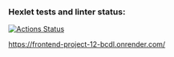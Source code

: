 ### Hexlet tests and linter status:
[![Actions Status](https://github.com/IgorGram/frontend-project-12/actions/workflows/hexlet-check.yml/badge.svg)](https://github.com/IgorGram/frontend-project-12/actions)


https://frontend-project-12-bcdl.onrender.com/
